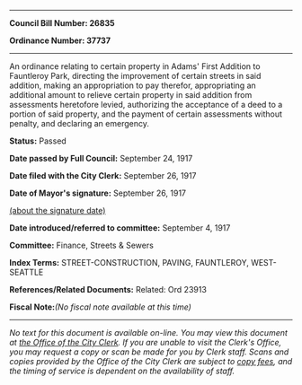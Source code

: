 

********

**Council Bill Number: 26835**
   
**Ordinance Number: 37737**
********

 An ordinance relating to certain property in Adams' First Addition to Fauntleroy Park, directing the improvement of certain streets in said addition, making an appropriation to pay therefor, appropriating an additional amount to relieve certain property in said addition from assessments heretofore levied, authorizing the acceptance of a deed to a portion of said property, and the payment of certain assessments without penalty, and declaring an emergency.

**Status:** Passed
   
**Date passed by Full Council:** September 24, 1917
   
**Date filed with the City Clerk:** September 26, 1917
   
**Date of Mayor's signature:** September 26, 1917
   
[(about the signature date)](/~public/approvaldate.htm)
   
   
   
**Date introduced/referred to committee:** September 4, 1917
   
**Committee:** Finance, Streets & Sewers
   
   
**Index Terms:** STREET-CONSTRUCTION, PAVING, FAUNTLEROY, WEST-SEATTLE

**References/Related Documents:** Related: Ord 23913

**Fiscal Note:**_(No fiscal note available at this time)_
********

_No text for this document is available on-line. You may view this document at [the Office of the City Clerk](http://www.seattle.gov/leg/clerk/contactUs.htm). If you are unable to visit the Clerk's Office, you may request a copy or scan be made for you by Clerk staff. Scans and copies provided by the Office of the City Clerk are subject to [copy fees](http://clerk.seattle.gov/~public/clerkfees.htm), and the timing of service is dependent on the availability of staff._

